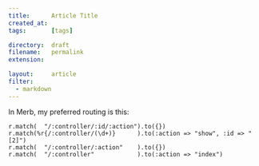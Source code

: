 ```yaml
---
title:      Article Title
created_at: 
tags:       [tags]

directory:  draft
filename:   permalink
extension:  

layout:     article
filter:
  - markdown
---
```

In Merb, my preferred routing is this:

    r.match(  "/:controller/:id/:action").to({})
    r.match(%r{/:controller/(\d+)}      ).to(:action => "show", :id => "[2]")
    r.match(  "/:controller/:action"    ).to({})
    r.match(  "/:controller"            ).to(:action => "index")
